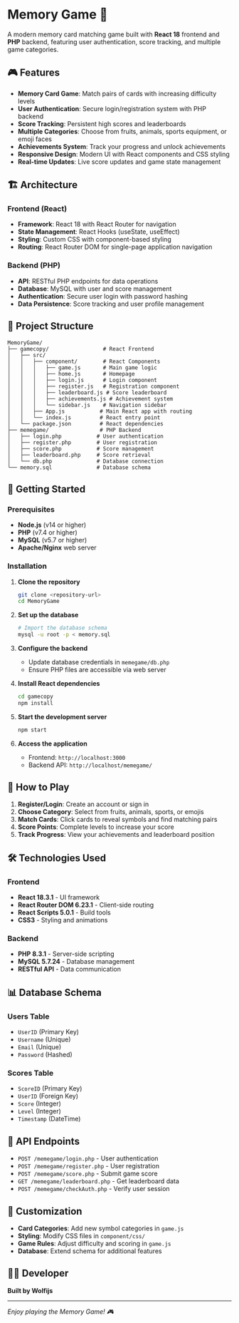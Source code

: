 # Memory Game 🧠

A modern memory card matching game built with **React 18** frontend and **PHP** backend, featuring user authentication, score tracking, and multiple game categories.

## 🎮 Features

- **Memory Card Game**: Match pairs of cards with increasing difficulty levels
- **User Authentication**: Secure login/registration system with PHP backend
- **Score Tracking**: Persistent high scores and leaderboards
- **Multiple Categories**: Choose from fruits, animals, sports equipment, or emoji faces
- **Achievements System**: Track your progress and unlock achievements
- **Responsive Design**: Modern UI with React components and CSS styling
- **Real-time Updates**: Live score updates and game state management

## 🏗️ Architecture

### Frontend (React)
- **Framework**: React 18 with React Router for navigation
- **State Management**: React Hooks (useState, useEffect)
- **Styling**: Custom CSS with component-based styling
- **Routing**: React Router DOM for single-page application navigation

### Backend (PHP)
- **API**: RESTful PHP endpoints for data operations
- **Database**: MySQL with user and score management
- **Authentication**: Secure user login with password hashing
- **Data Persistence**: Score tracking and user profile management

## 📁 Project Structure

```
MemoryGame/
├── gamecopy/                 # React Frontend
│   ├── src/
│   │   ├── component/        # React Components
│   │   │   ├── game.js       # Main game logic
│   │   │   ├── home.js       # Homepage
│   │   │   ├── login.js      # Login component
│   │   │   ├── register.js   # Registration component
│   │   │   ├── leaderboard.js # Score leaderboard
│   │   │   ├── achievements.js # Achievement system
│   │   │   └── sidebar.js    # Navigation sidebar
│   │   ├── App.js           # Main React app with routing
│   │   └── index.js         # React entry point
│   └── package.json         # React dependencies
├── memegame/                # PHP Backend
│   ├── login.php           # User authentication
│   ├── register.php        # User registration
│   ├── score.php           # Score management
│   ├── leaderboard.php     # Score retrieval
│   └── db.php              # Database connection
└── memory.sql              # Database schema
```

## 🚀 Getting Started

### Prerequisites
- **Node.js** (v14 or higher)
- **PHP** (v7.4 or higher)
- **MySQL** (v5.7 or higher)
- **Apache/Nginx** web server

### Installation

1. **Clone the repository**
   ```bash
   git clone <repository-url>
   cd MemoryGame
   ```

2. **Set up the database**
   ```bash
   # Import the database schema
   mysql -u root -p < memory.sql
   ```

3. **Configure the backend**
   - Update database credentials in `memegame/db.php`
   - Ensure PHP files are accessible via web server

4. **Install React dependencies**
   ```bash
   cd gamecopy
   npm install
   ```

5. **Start the development server**
   ```bash
   npm start
   ```

6. **Access the application**
   - Frontend: `http://localhost:3000`
   - Backend API: `http://localhost/memegame/`

## 🎯 How to Play

1. **Register/Login**: Create an account or sign in
2. **Choose Category**: Select from fruits, animals, sports, or emojis
3. **Match Cards**: Click cards to reveal symbols and find matching pairs
4. **Score Points**: Complete levels to increase your score
5. **Track Progress**: View your achievements and leaderboard position

## 🛠️ Technologies Used

### Frontend
- **React 18.3.1** - UI framework
- **React Router DOM 6.23.1** - Client-side routing
- **React Scripts 5.0.1** - Build tools
- **CSS3** - Styling and animations

### Backend
- **PHP 8.3.1** - Server-side scripting
- **MySQL 5.7.24** - Database management
- **RESTful API** - Data communication

## 📊 Database Schema

### Users Table
- `UserID` (Primary Key)
- `Username` (Unique)
- `Email` (Unique)
- `Password` (Hashed)

### Scores Table
- `ScoreID` (Primary Key)
- `UserID` (Foreign Key)
- `Score` (Integer)
- `Level` (Integer)
- `Timestamp` (DateTime)

## 🔧 API Endpoints

- `POST /memegame/login.php` - User authentication
- `POST /memegame/register.php` - User registration
- `POST /memegame/score.php` - Submit game score
- `GET /memegame/leaderboard.php` - Get leaderboard data
- `POST /memegame/checkAuth.php` - Verify user session

## 🎨 Customization

- **Card Categories**: Add new symbol categories in `game.js`
- **Styling**: Modify CSS files in `component/css/`
- **Game Rules**: Adjust difficulty and scoring in `game.js`
- **Database**: Extend schema for additional features

## 👨‍💻 Developer

**Built by Wolfijs**

---

*Enjoy playing the Memory Game! 🎮*
